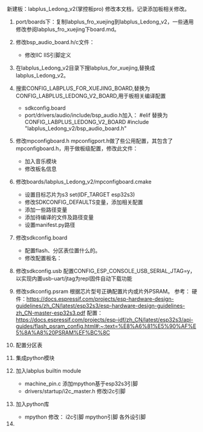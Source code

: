 新建板：labplus_Ledong_v2(掌控板pro)
修改本文档，记录添加板相关修改。

1. port/boards下：复制labplus_fro_xuejing到labplus_Ledong_v2，一些通用修改参阅labplus_fro_xuejing下board.md。

2. 修改bsp_audio_board.h/c文件：
    - 修改IIC IIS引脚定义
3. 在labplus_Ledong_v2目录下搜labplus_for_xuejing,替换成labplus_Ledong_v2。
4. 搜索CONFIG_LABPLUS_FOR_XUEJING_BOARD,替换为CONFIG_LABPLUS_LEDONG_V2_BOARD,用于板相关编译配置
   - sdkconfig.board
   - port/drivers/audio/include/bsp_audio.h加入：
    #elif 替换为CONFIG_LABPLUS_LEDONG_V2_BOARD
    #include "labplus_Ledong_v2/bsp_audio_board.h"
5. 修改mpconfigboard.h
   mpconfigport.h做了些公用配置，其包含了mpconfigboard.h，用于做板级配置，修改此文件：
   - 加入音乐模块
   - 修改板名信息
6. 修改boards/labplus_Ledong_v2/mpconfigboard.cmake
   - 设置目标芯片为s3
      set(IDF_TARGET esp32s3)
   - 修改SDKCONFIG_DEFAULTS变量，添加相关配置
   - 添加一些路径变量
   - 添加待编译的文件及路径变量
   - 设置manifest.py路径
7. 修改sdkconfig.board
   - 配置flash、分区表位置什么的。
   - 修改配置板名：
8. 修改sdkconfig.usb
   配置CONFIG_ESP_CONSOLE_USB_SERIAL_JTAG=y，以实现内置usb-uart/jtag为repl固件自动下载功能
9.  修改sdkconfig.psram
   根据芯片型号正确配置片内或片外PSRAM。
   参考：
   硬件：https://docs.espressif.com/projects/esp-hardware-design-guidelines/zh_CN/latest/esp32s3/esp-hardware-design-guidelines-zh_CN-master-esp32s3.pdf
   配置：https://docs.espressif.com/projects/esp-idf/zh_CN/latest/esp32s3/api-guides/flash_psram_config.html#:~:text=%E8%A6%81%E5%90%AF%E5%8A%A8%20PSRAM%EF%BC%8C
10. 配置分区表
11. 集成python模块
12. 加入labplus builtin module
    - machine_pin.c
      添加mpython基于esp32s3引脚
    - drivers/startup/i2c_master.h
      修改i2c引脚
13. 加入python库
    - mpython
      修改：
      i2c引脚
      mpython引脚
      各外设引脚
14. 
   